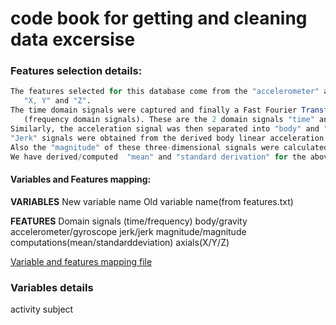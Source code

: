 code book for getting and cleaning data excersise
==========

### Features selection details:
```R
The features selected for this database come from the "accelerometer" and "gyroscopic" with 3-axial raw signals 
   "X, Y" and "Z".
The time domain signals were captured and finally a Fast Fourier Transform (FFT) was applied to some of these signals 
   (frequency domain signals). These are the 2 domain signals "time" and "frequency".
Similarly, the acceleration signal was then separated into "body" and "gravity" acceleration signals.
"Jerk" signals were obtained from the derived body linear acceleration and angular velocity.
Also the "magnitude" of these three-dimensional signals were calculated using the Euclidean norm.
We have derived/computed  "mean" and "standard derivation" for the above signal combinations.
```

#### Variables and Features mapping:
**VARIABLES**
New variable name
Old variable name(from features.txt)

**FEATURES**
Domain signals (time/frequency)
body/gravity
accelerometer/gyroscope
jerk/jerk magnitude/magnitude
computations(mean/standarddeviation)
axials(X/Y/Z)

[Variable and features mapping file](https://github.com/ambikasam/coursera/blob/master/data-analysis/03-getting-and-cleaning-data/project/variables-features-mapping.csv)

### Variables details

activity
subject